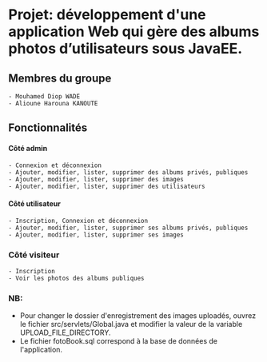 # Projet: développement d'une application Web qui gère des albums photos d’utilisateurs sous JavaEE.


## Membres du groupe
```
- Mouhamed Diop WADE
- Alioune Harouna KANOUTE
```


## Fonctionnalités
#### Côté admin
```
- Connexion et déconnexion
- Ajouter, modifier, lister, supprimer des albums privés, publiques
- Ajouter, modifier, lister, supprimer des images
- Ajouter, modifier, lister, supprimer des utilisateurs

```

#### Côté utilisateur
```
- Inscription, Connexion et déconnexion 
- Ajouter, modifier, lister, supprimer ses albums privés, publiques
- Ajouter, modifier, lister, supprimer ses images

```

### Côté visiteur
```
- Inscription
- Voir les photos des albums publiques
```


### NB: 
 - Pour changer le dossier d'enregistrement des images uploadés, ouvrez le fichier src/servlets/Global.java et modifier la valeur de la variable UPLOAD_FILE_DIRECTORY.
 - Le fichier fotoBook.sql correspond à la base de données de l'application.

